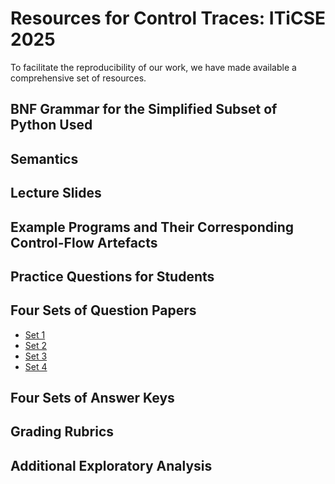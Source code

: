 # Resources for Control Traces: ITiCSE 2025

To facilitate the reproducibility of our work, we have made
available a comprehensive set of resources. 

## BNF Grammar for the Simplified Subset of Python Used


## Semantics


## Lecture Slides


## Example Programs and Their Corresponding Control-Flow Artefacts


## Practice Questions for Students


## Four Sets of Question Papers

- [Set 1](./question-papers/set-1.pdf)
- [Set 2](./question-papers/set-2.pdf)
- [Set 3](./question-papers/set-3.pdf)
- [Set 4](./question-papers/set-4.pdf)


## Four Sets of Answer Keys


## Grading Rubrics


## Additional Exploratory Analysis
